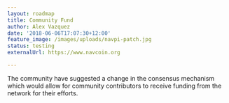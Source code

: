 ```yaml
---
layout: roadmap
title: Community Fund
author: Alex Vazquez
date: '2018-06-06T17:07:30+12:00'
feature_image: /images/uploads/navpi-patch.jpg
status: testing
externalUrl: https://www.navcoin.org

--- 
```


The community have suggested a change in the consensus mechanism which would allow for community contributors to receive funding from the network for their efforts.
